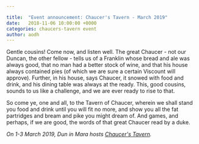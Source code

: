 ```yaml
---

title:  "Event announcement: Chaucer's Tavern - March 2019"
date:   2018-11-06 10:00:00 +0000
categories: chaucers-tavern event
author: aodh
---
```

Gentle cousins! Come now, and listen well. The great Chaucer - not our Duncan, the other fellow - tells us of a Franklin whose bread and ale was always good, that no man had a better stock of wine, and that his house always contained pies (of which we are sure a certain Viscount will approve). Further, in his house, says Chaucer, it snowed with food and drink, and his dining table was always at the ready. This, good cousins, sounds to us like a challenge, and we are ever ready to rise to that.

So come ye, one and all, to the Tavern of Chaucer, wherein we shall stand you food and drink until you will fit no more, and show you all the fat partridges and bream and pike you might dream of. And games, and perhaps, if we are good, the words of that great Chaucer read by a duke.

_On 1-3 March 2019, Dun in Mara hosts [Chaucer's Tavern](/events/2019/chaucers-tavern/)._